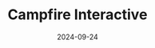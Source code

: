 ---  
layout: startup_page  
title: "Campfire Interactive"  
id: "cfi2.com"  
permalink: "/campfireinteractivecfi2.com09242024/"  
website: "https://cfi2.com/"  
funding_round: "Majority Investment"  
funding_amount: "$37M"  
investors: "Invictus Growth Partners"  
about: "Campfire Interactive provides enterprise software solutions for manufacturing companies and automotive suppliers. Their platform helps manufacturers manage forecasting, profitability analytics, and automate pricing and quoting, providing a single source of truth for key business information. This addresses the challenges of complex supply chains and helps companies make data-driven decisions."  
markets: "Manufacturing, Automotive, Software Development, Business Development, Enterprise Resource Planning (ERP), Software"  
hq: "Ann Arbor, Michigan, United States"  
founded_year: "2000"  
linkedin: "https://www.linkedin.com/company/campfire-interactive"  
twitter: ""  
instagram: ""  
facebook: "https://www.facebook.com/CampfireInteractive"  
crunchbase: "https://www.crunchbase.com/organization/campfire-interactive"  
pitchbook: "https://pitchbook.com/profiles/company/128507-68"  

date_display: "24-Sep-2024"  
date: "2024-09-24"

# SEO Optimization  
meta_title: "Campfire Interactive - Majority Investment Funding ($37M)"  
meta_description: "Campfire Interactive, Campfire Interactive provides enterprise software solutions for manufacturing companies and automotive suppliers. Their platform helps manufacturers m..."  
meta_keywords: "Campfire Interactive, Manufacturing, Automotive, Software Development, Business Development, Enterprise Resource Planning (ERP), Software, Majority Investment funding"  
canonical_url: "https://startup.projectstartups.com/campfireinteractivecfi2.com09242024/"  
---